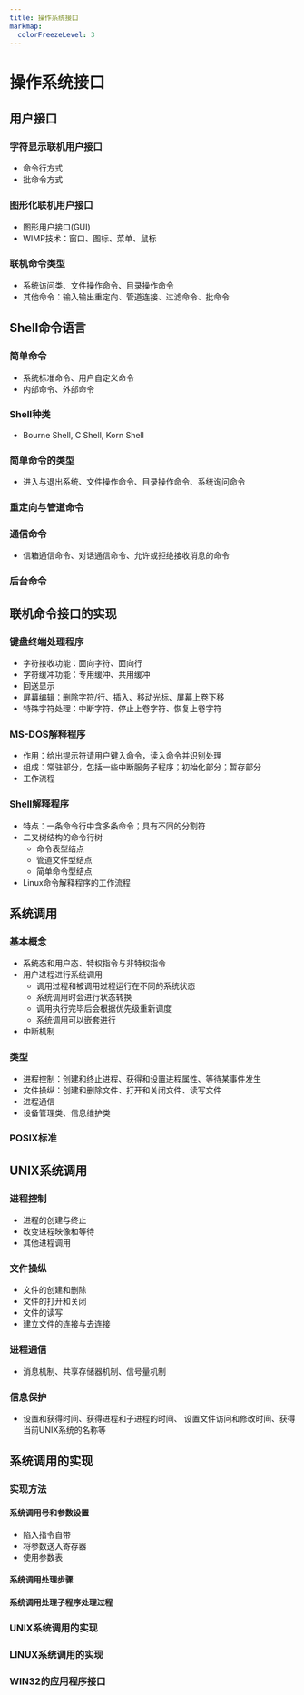 ```yaml
---
title: 操作系统接口
markmap:
  colorFreezeLevel: 3
---
```


# 操作系统接口
## 用户接口
### 字符显示联机用户接口
- 命令行方式
- 批命令方式

### 图形化联机用户接口
- 图形用户接口(GUI)
- WIMP技术：窗口、图标、菜单、鼠标

### 联机命令类型
- 系统访问类、文件操作命令、目录操作命令
- 其他命令：输入输出重定向、管道连接、过滤命令、批命令

## Shell命令语言
### 简单命令
- 系统标准命令、用户自定义命令
- 内部命令、外部命令

### Shell种类
- Bourne Shell, C Shell, Korn Shell

### 简单命令的类型
- 进入与退出系统、文件操作命令、目录操作命令、系统询问命令

### 重定向与管道命令

### 通信命令
- 信箱通信命令、对话通信命令、允许或拒绝接收消息的命令

### 后台命令

## 联机命令接口的实现
### 键盘终端处理程序
- 字符接收功能：面向字符、面向行
- 字符缓冲功能：专用缓冲、共用缓冲
- 回送显示
- 屏幕编辑：删除字符/行、插入、移动光标、屏幕上卷下移
- 特殊字符处理：中断字符、停止上卷字符、恢复上卷字符

### MS-DOS解释程序
- 作用：给出提示符请用户键入命令，读入命令并识别处理
- 组成：常驻部分，包括一些中断服务子程序；初始化部分；暂存部分
- 工作流程

### Shell解释程序
- 特点：一条命令行中含多条命令；具有不同的分割符
- 二叉树结构的命令行树
    - 命令表型结点
    - 管道文件型结点
    - 简单命令型结点
- Linux命令解释程序的工作流程

## 系统调用
### 基本概念
- 系统态和用户态、特权指令与非特权指令
- 用户进程进行系统调用
    - 调用过程和被调用过程运行在不同的系统状态
    - 系统调用时会进行状态转换
    - 调用执行完毕后会根据优先级重新调度
    - 系统调用可以嵌套进行
- 中断机制

### 类型
- 进程控制：创建和终止进程、获得和设置进程属性、等待某事件发生
- 文件操纵：创建和删除文件、打开和关闭文件、读写文件
- 进程通信
- 设备管理类、信息维护类

### POSIX标准

## UNIX系统调用
### 进程控制
- 进程的创建与终止
- 改变进程映像和等待
- 其他进程调用

### 文件操纵
- 文件的创建和删除
- 文件的打开和关闭
- 文件的读写
- 建立文件的连接与去连接

### 进程通信
- 消息机制、共享存储器机制、信号量机制

### 信息保护
- 设置和获得时间、获得进程和子进程的时间、
设置文件访问和修改时间、获得当前UNIX系统的名称等

## 系统调用的实现
### 实现方法
#### 系统调用号和参数设置
- 陷入指令自带
- 将参数送入寄存器
- 使用参数表

#### 系统调用处理步骤

#### 系统调用处理子程序处理过程

### UNIX系统调用的实现

### LINUX系统调用的实现

### WIN32的应用程序接口
